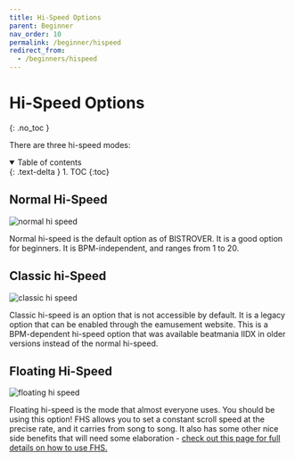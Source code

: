 ```yaml
---
title: Hi-Speed Options
parent: Beginner
nav_order: 10
permalink: /beginner/hispeed
redirect_from:
  - /beginners/hispeed
---
```


# Hi-Speed Options
{: .no_toc }

There are three hi-speed modes:

<details open markdown="block">
  <summary>
    Table of contents
  </summary>
  {: .text-delta }
1. TOC
{:toc}
</details>

## Normal Hi-Speed 

![normal hi speed](/assets/img/fhs/normal.jpg)

Normal hi-speed is the default option as of BISTROVER. It is a good option for beginners. It is BPM-independent, and ranges from 1 to 20.

## Classic hi-Speed

![classic hi speed](/assets/img/fhs/classic.png)

Classic hi-speed is an option that is not accessible by default. It is a legacy option that can be enabled through the eamusement website. This is a BPM-dependent hi-speed option that was available beatmania IIDX in older versions instead of the normal hi-speed.

## Floating Hi-Speed

![floating hi speed](/assets/img/fhs/floating.jpg)

Floating hi-speed is the mode that almost everyone uses. You should be using this option! FHS allows you to set a constant scroll speed at the precise rate, and it carries from song to song. It also has some other nice side benefits that will need some elaboration - [check out this page for full details on how to use FHS.](/beginner/floating)
